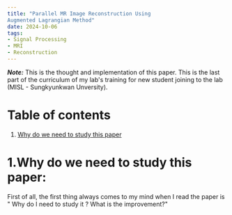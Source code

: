```yaml
---
title: "Parallel MR Image Reconstruction Using
Augmented Lagrangian Method"
date: 2024-10-06
tags:
- Signal Processing
- MRI
- Reconstruction
---
```


***Note:*** This is the thought and implementation of this paper. This is the last part of the curriculum of my lab's training for new student joining to the lab (MISL - Sungkyunkwan Unversity).

# Table of contents
1. [Why do we need to study this paper](#part1)   

# 1.Why do we need to study this paper: <a name="part1"></a>
First of all, the first thing always comes to my mind when I read the paper is " Why do I need to study it ? What is the improvement?"
